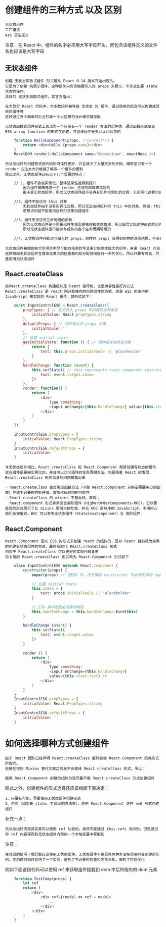 # 创建组件的三种方式 以及 区别

	无状态组件
	工厂模式
	es6 语法定义

注意：在 React 中，组件的名字必须用大写字母开头，而包含该组件定义的文件名也应该是大写字母

## 无状态组件

	创建 无状态函数式组件 形式是从 React 0.14 版本开始出现的。
	它是为了创建 纯展示组件，这种组件只负责根据传入的 props 来展示，不涉及到要 state 状态的操作。
	具体的 无状态函数式组件，其官方指出：

	在大部分 React 代码中，大多数组件被写成 无状态 的 组件，通过简单的组合可以构建成其他的组件等
	这种通过多个简单然后合并成一个大应用的设计模式被提倡

	无状态函数式组件形式上表现为一个只带有一个 render 方法的组件类，通过函数形式或者 ES6 arrow function 的形式在创建，并且该组件是无state状态的

```.js
	function HelloComponent(props, /*context*/) {
		return <div>Hello {props.name}</div>
	}
	ReactDOM.render(<HelloComponent name="Sebastinan", mountNode />)
```

	无状态组件的创建形式使代码的可读性更好，并且减少了大量冗余的代码，精简至只有一个 render 方法大大的增强了编写一个组件的便利
	除此之外，无状态组件还有以下几个显著的特点：

```.html
	// 1、组件不会被实例化，整体渲染性能得到提升
		因为组件被精简成一个 render 方法的函数来实现的
		由于是无状态组件，所以无状态组件就不会再有组件实例化的过程，无实例化过程也就不需要分配多余的内存，从而性能得到一定的提升
	
	//2、组件不能访问 this 对象
		无状态组件由于没有实例化过程，所以无法访问组件的 this 中的对象，例如：this.ref、this.state等均不能访问。
		若想访问就不能使用这种形式来创建组件
	
	//3、组件无法访问生命周期的函数
		因为无状态组件是不需要组件生命周期管理和状态管理，所以底层实现这种形式的组件时是不会实现组件的生命周期方法。
		所以无状态组件是不能参与组件的各个生命周期管理的
	
	//4、无状态组件只能访问输入的 props，同样的 props 会得到同样的渲染结果，不会有副作用
```

	无状态组件被鼓励在大型项目中尽可能以简单的写法来分割原本庞大的组件，未来 React 也会这种面向无状态组件在譬如无意义的检查和内存分配领域进行一系列优化，所以只要有可能，尽量使用无状态组件

## React.createClass

	用React.createClass 构建组件是 React 最传统、也是兼容性最好的方法
	React.createClass 是 react 刚开始推荐的创建组件的方式，这是 ES5 的原声的 JavaScript 来实现的 React 组件，其形式如下：

```.js
	const InputControlES6 = React.createClass({
		propTypes: { // 定义传入 props 中的属性各种类型
			initialValue: React.propTypes.string
		},
		defaultProps: { // 组件默认的 props 对象
			initialVaule: ''
		},
		// 设置 initial state
		getInitialState: function () { // 组件相关的状态对象
			return {
				text: this.props.initialVaule || 'placeholder'
			}
		},
		handleChange: function (event) {
			this.setState({ // this represents react component instance
				text: event.target.value
			})
		},
		render: function() {
			return (
				<div>
					Type something:
					<input onChange={this.handleChange} value={this.state.text} />
				</div>
			)
		}
	})
	
	InputControlES6.propTypes = {
		initialValue: React.PropTypes.string
	}
	InputControlES6.defaultProps = {
		initialValue: ''
	}
```

	与无状态组件相比，React.createClass 和 React.Component 都是创建有状态的组件，这些组件是要被实例化的，并且可以访问组件的生命周期方法。但是随着 React 的发展，React.createClass 形式自身的问题暴露出来

	· React.createClass 会自绑定函数方法（不像 React.component 只绑定需要关心的函数）导致不必要的性能开销，增加代码过时的可能性
	· React.createClass 的 mixins 不够自然、直观；
	  React.component 形式非常适合高阶组件（HigherOrderComponents-HOC），它以更直观的形式展示了比 mixins 更强大的功能，并且 HOC 是纯净的 JavaScript，不用担心他们会被废弃。HOC 可以参考无状态组件（StatelessComponent）与 高阶组件

## React.Component

	React.Component 是以 ES6 的形式来创建 react 的组件的，是以 React 目前极为推荐的创建有状态组件的方式，最终会取代 React.createClass 形式
	相对于 React.createClass 可以更好的实现代码复用
	将上面的 React.createClass 形式改为 React.Component 形式如下

```.js
	class InputControlES6 extends React.Component {
		constructor(props) {
			super(props) // 在ES6 中，在子类的 constructor 中必须先调用 super 才能引用 this，super(props)的目的：在 constructor 中可以使用 this.props
			
			// 设置 initial state
			this.state = {
				text: props.initialVaule || 'placeholder'
			}
			
			// ES6 类中函数必须手动绑定
			this.handleChange = this.handleChange.bind(this)
		}
		
		handleChange (event) {
			this.setState({
				text: event.target.value
			})
		}
		
		render () {
			return (
				<div>
					Type something:
					<input onChange={this.handleChange}
					value={this.state.text} />
				</div>
			)
		}
	}
	InputControlES6.propTypes = {
		initialValue: React.PropTypes.string
	}
	InputControlES6.defaultProps = {
		initialValue: ''
	}
```

# 如何选择哪种方式创建组件

	由于 React 团队已经声明 React.createClass 最终会被 React.Component 的类形式所取代。
	但是在找到 Mixins 替代方案之前是不会废掉 React.createClass 形式，所以：

	能用 React.Component 创建的组件的就尽量不用 React.createClass 形式创建组件

除此之外，创建组件的形式选择还应该根据下面决定：

	1、只要有可能，尽量使用无状态组件创建形式
	2、否则（如需要 state、生命周期方法等），使用 React.Component 这种 es6 形式创建组件

补充一点：

	无状态组件内部其实是可以使用 ref 功能的，虽然不能通过 this.refs 访问到，但是通过将 ref 内容保存到无状态组件内部的一个本地变量中获取到

注意：

	在合适的情况下我们都应该使用无状态组件。无状态组件不像另外两种方法在调用时会创建新实例，它创建时始终保持了一个实例，避免了不必要的检查和内存分配，做到了内存优化

例如下面这段代码可以使用 ref 来获取组件挂载到 dom 中后所指向的 dom 元素

```.js
	function TestComp(props) {
		let ref
		return (
			<div>
				<div ref={(node) => ref = node}>
					...
				</div>
			</div>
		)
	}
```